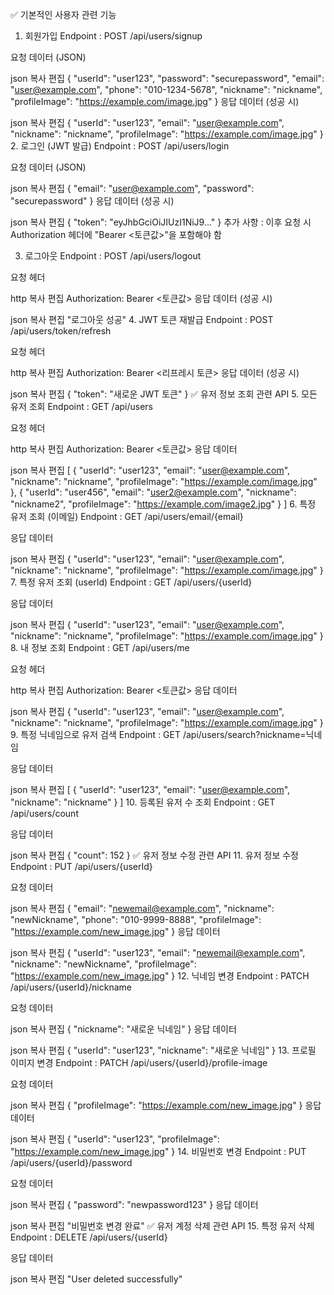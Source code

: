 ✅ 기본적인 사용자 관련 기능
1. 회원가입
Endpoint : POST /api/users/signup

요청 데이터 (JSON)

json
복사
편집
{
  "userId": "user123",
  "password": "securepassword",
  "email": "user@example.com",
  "phone": "010-1234-5678",
  "nickname": "nickname",
  "profileImage": "https://example.com/image.jpg"
}
응답 데이터 (성공 시)

json
복사
편집
{
  "userId": "user123",
  "email": "user@example.com",
  "nickname": "nickname",
  "profileImage": "https://example.com/image.jpg"
}
2. 로그인 (JWT 발급)
Endpoint : POST /api/users/login

요청 데이터 (JSON)

json
복사
편집
{
  "email": "user@example.com",
  "password": "securepassword"
}
응답 데이터 (성공 시)

json
복사
편집
{
  "token": "eyJhbGciOiJIUzI1NiJ9..."
}
추가 사항 : 이후 요청 시 Authorization 헤더에 "Bearer <토큰값>"을 포함해야 함

3. 로그아웃
Endpoint : POST /api/users/logout

요청 헤더

http
복사
편집
Authorization: Bearer <토큰값>
응답 데이터 (성공 시)

json
복사
편집
"로그아웃 성공"
4. JWT 토큰 재발급
Endpoint : POST /api/users/token/refresh

요청 헤더

http
복사
편집
Authorization: Bearer <리프레시 토큰>
응답 데이터 (성공 시)

json
복사
편집
{
  "token": "새로운 JWT 토큰"
}
✅ 유저 정보 조회 관련 API
5. 모든 유저 조회
Endpoint : GET /api/users

요청 헤더

http
복사
편집
Authorization: Bearer <토큰값>
응답 데이터

json
복사
편집
[
  {
    "userId": "user123",
    "email": "user@example.com",
    "nickname": "nickname",
    "profileImage": "https://example.com/image.jpg"
  },
  {
    "userId": "user456",
    "email": "user2@example.com",
    "nickname": "nickname2",
    "profileImage": "https://example.com/image2.jpg"
  }
]
6. 특정 유저 조회 (이메일)
Endpoint : GET /api/users/email/{email}

응답 데이터

json
복사
편집
{
  "userId": "user123",
  "email": "user@example.com",
  "nickname": "nickname",
  "profileImage": "https://example.com/image.jpg"
}
7. 특정 유저 조회 (userId)
Endpoint : GET /api/users/{userId}

응답 데이터

json
복사
편집
{
  "userId": "user123",
  "email": "user@example.com",
  "nickname": "nickname",
  "profileImage": "https://example.com/image.jpg"
}
8. 내 정보 조회
Endpoint : GET /api/users/me

요청 헤더

http
복사
편집
Authorization: Bearer <토큰값>
응답 데이터

json
복사
편집
{
  "userId": "user123",
  "email": "user@example.com",
  "nickname": "nickname",
  "profileImage": "https://example.com/image.jpg"
}
9. 특정 닉네임으로 유저 검색
Endpoint : GET /api/users/search?nickname=닉네임

응답 데이터

json
복사
편집
[
  {
    "userId": "user123",
    "email": "user@example.com",
    "nickname": "nickname"
  }
]
10. 등록된 유저 수 조회
Endpoint : GET /api/users/count

응답 데이터

json
복사
편집
{
  "count": 152
}
✅ 유저 정보 수정 관련 API
11. 유저 정보 수정
Endpoint : PUT /api/users/{userId}

요청 데이터

json
복사
편집
{
  "email": "newemail@example.com",
  "nickname": "newNickname",
  "phone": "010-9999-8888",
  "profileImage": "https://example.com/new_image.jpg"
}
응답 데이터

json
복사
편집
{
  "userId": "user123",
  "email": "newemail@example.com",
  "nickname": "newNickname",
  "profileImage": "https://example.com/new_image.jpg"
}
12. 닉네임 변경
Endpoint : PATCH /api/users/{userId}/nickname

요청 데이터

json
복사
편집
{
  "nickname": "새로운 닉네임"
}
응답 데이터

json
복사
편집
{
  "userId": "user123",
  "nickname": "새로운 닉네임"
}
13. 프로필 이미지 변경
Endpoint : PATCH /api/users/{userId}/profile-image

요청 데이터

json
복사
편집
{
  "profileImage": "https://example.com/new_image.jpg"
}
응답 데이터

json
복사
편집
{
  "userId": "user123",
  "profileImage": "https://example.com/new_image.jpg"
}
14. 비밀번호 변경
Endpoint : PUT /api/users/{userId}/password

요청 데이터

json
복사
편집
{
  "password": "newpassword123"
}
응답 데이터

json
복사
편집
"비밀번호 변경 완료"
✅ 유저 계정 삭제 관련 API
15. 특정 유저 삭제
Endpoint : DELETE /api/users/{userId}

응답 데이터

json
복사
편집
"User deleted successfully"
